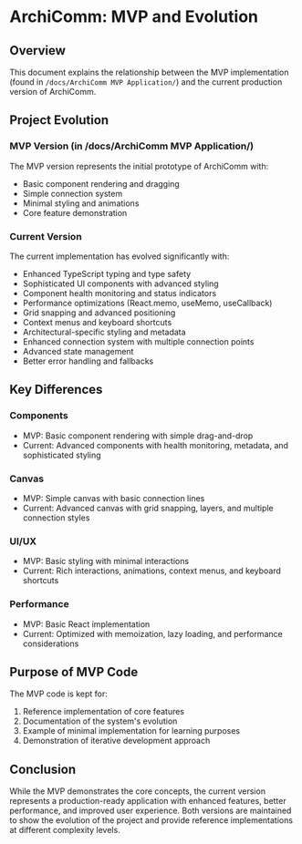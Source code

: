 # ArchiComm: MVP and Evolution

## Overview

This document explains the relationship between the MVP implementation (found in `/docs/ArchiComm MVP Application/`) and the current production version of ArchiComm.

## Project Evolution

### MVP Version (in /docs/ArchiComm MVP Application/)
The MVP version represents the initial prototype of ArchiComm with:
- Basic component rendering and dragging
- Simple connection system
- Minimal styling and animations
- Core feature demonstration

### Current Version
The current implementation has evolved significantly with:
- Enhanced TypeScript typing and type safety
- Sophisticated UI components with advanced styling
- Component health monitoring and status indicators
- Performance optimizations (React.memo, useMemo, useCallback)
- Grid snapping and advanced positioning
- Context menus and keyboard shortcuts
- Architectural-specific styling and metadata
- Enhanced connection system with multiple connection points
- Advanced state management
- Better error handling and fallbacks

## Key Differences

### Components
- MVP: Basic component rendering with simple drag-and-drop
- Current: Advanced components with health monitoring, metadata, and sophisticated styling

### Canvas
- MVP: Simple canvas with basic connection lines
- Current: Advanced canvas with grid snapping, layers, and multiple connection styles

### UI/UX
- MVP: Basic styling with minimal interactions
- Current: Rich interactions, animations, context menus, and keyboard shortcuts

### Performance
- MVP: Basic React implementation
- Current: Optimized with memoization, lazy loading, and performance considerations

## Purpose of MVP Code

The MVP code is kept for:
1. Reference implementation of core features
2. Documentation of the system's evolution
3. Example of minimal implementation for learning purposes
4. Demonstration of iterative development approach

## Conclusion

While the MVP demonstrates the core concepts, the current version represents a production-ready application with enhanced features, better performance, and improved user experience. Both versions are maintained to show the evolution of the project and provide reference implementations at different complexity levels.
